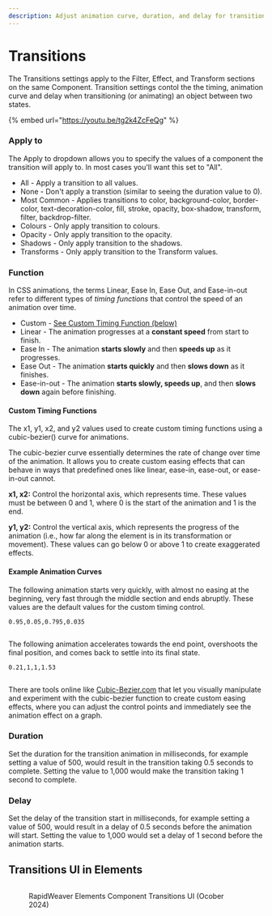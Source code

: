 ```yaml
---
description: Adjust animation curve, duration, and delay for transitions
---
```


# Transitions

The Transitions settings apply to the Filter, Effect, and Transform sections on the same Component. Transition settings contol the the timing, animation curve and delay when transitioning (or animating) an object between two states.

{% embed url="https://youtu.be/tg2k4ZcFeQg" %}

### Apply to

The Apply to dropdown allows you to specify the values of a component the transition will apply to. In most cases you'll want this set to "All".

* All - Apply a transition to all values.
* None -  Don't apply a transtion (similar to seeing the duration value to 0).
* Most Common - Applies transitions to color, background-color, border-color, text-decoration-color, fill, stroke, opacity, box-shadow, transform, filter, backdrop-filter.
* Colours - Only apply transition to colours.
* Opacity - Only apply transition to the opacity.
* Shadows - Only apply transition to the shadows.
* Transforms - Only apply transition to the Transform values.

### Function

In CSS animations, the terms Linear, Ease In, Ease Out, and Ease-in-out refer to different types of _timing functions_ that control the speed of an animation over time.

* Custom - [See Custom Timing Function (below)](transitions.md#a-note-on-the-custom-timing-function)
* Linear - The animation progresses at a **constant speed** from start to finish.
* Ease In - The animation **starts slowly** and then **speeds up** as it progresses.
* Ease Out - The animation **starts quickly** and then **slows down** as it finishes.
* Ease-in-out - The animation **starts slowly, speeds up**, and then **slows down** again before finishing.

#### Custom Timing Functions

The x1, y1, x2, and y2 values used to create custom timing functions using a cubic-bezier() curve for animations.

The cubic-bezier curve essentially determines the rate of change over time of the animation. It allows you to create custom easing effects that can behave in ways that predefined ones like linear, ease-in, ease-out, or ease-in-out cannot.

**x1, x2:** Control the horizontal axis, which represents time. These values must be between 0 and 1, where 0 is the start of the animation and 1 is the end.

**y1, y2:** Control the vertical axis, which represents the progress of the animation (i.e., how far along the element is in its transformation or movement). These values can go below 0 or above 1 to create exaggerated effects.

#### Example Animation Curves

The following animation starts very quickly, with almost no easing at the beginning, very fast through the middle section and ends abruptly. These values are the default values for the custom timing control.

```
0.95,0.05,0.795,0.035
```

<figure><img src="../../../.gitbook/assets/CleanShot 2024-10-17 at 10 .31.23.gif" alt=""><figcaption></figcaption></figure>

The following animation accelerates towards the end point, overshoots the final position, and comes back to settle into its final state.

```
0.21,1,1,1.53
```

<figure><img src="../../../.gitbook/assets/CleanShot 2024-10-17 at 10 .28.15.gif" alt=""><figcaption></figcaption></figure>

There are tools online like [Cubic-Bezier.com](https://cubic-bezier.com) that let you visually manipulate and experiment with the cubic-bezier function to create custom easing effects, where you can adjust the control points and immediately see the animation effect on a graph.

### Duration

Set the duration for the transition animation in milliseconds, for example setting a value of 500, would result in the transition taking 0.5 seconds to complete. Setting the value to 1,000 would make the transition taking 1 second to complete.

### Delay

Set the delay of the transition start in milliseconds, for example setting a value of 500, would result in a delay of 0.5 seconds before the animation will start. Setting the value to 1,000 would set a delay of 1 second before the animation starts.

## Transitions UI in Elements

<figure><img src="../../../.gitbook/assets/CleanShot 2024-10-17 at 9 .52.22@2x.png" alt=""><figcaption><p>RapidWeaver Elements Component Transitions UI (Ocober 2024)</p></figcaption></figure>

